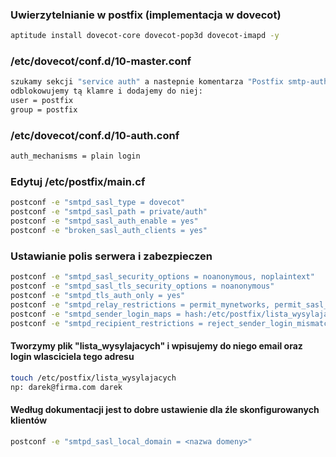 ### Uwierzytelnianie w postfix (implementacja w dovecot)
``` bash
aptitude install dovecot-core dovecot-pop3d dovecot-imapd -y
```
 ### /etc/dovecot/conf.d/10-master.conf
 ``` bash
szukamy sekcji "service auth" a nastepnie komentarza "Postfix smtp-auth"
odblokowujemy tą klamre i dodajemy do niej:
user = postfix
group = postfix
```
### /etc/dovecot/conf.d/10-auth.conf
``` bash
auth_mechanisms = plain login
```
### Edytuj /etc/postfix/main.cf
``` bash
postconf -e "smtpd_sasl_type = dovecot"
postconf -e "smtpd_sasl_path = private/auth"
postconf -e "smtpd_sasl_auth_enable = yes"
postconf -e "broken_sasl_auth_clients = yes"
```
### Ustawianie polis serwera i zabezpieczen
``` bash
postconf -e "smtpd_sasl_security_options = noanonymous, noplaintext"
postconf -e "smtpd_sasl_tls_security_options = noanonymous"
postconf -e "smtpd_tls_auth_only = yes"
postconf -e "smtpd_relay_restrictions = permit_mynetworks, permit_sasl_authenticated, reject_unauth_destination"
postconf -e "smtpd_sender_login_maps = hash:/etc/postfix/lista_wysylajacych"
postconf -e "smtpd_recipient_restrictions = reject_sender_login_mismatch, permit_sasl_authenticated, reject_unauthenticated_sender_login_mismatch"
```
#### Tworzymy plik "lista_wysylajacych" i wpisujemy do niego email oraz login wlasciciela tego adresu
``` bash
touch /etc/postfix/lista_wysylajacych
np: darek@firma.com darek
```
#### Według dokumentacji jest to dobre ustawienie dla źle skonfigurowanych klientów
``` bash
postconf -e "smtpd_sasl_local_domain = <nazwa domeny>"
```
